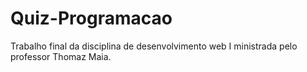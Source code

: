 # Quiz-Programacao
Trabalho final da disciplina de desenvolvimento web I ministrada pelo professor Thomaz Maia.
